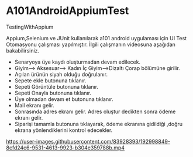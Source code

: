 # A101AndroidAppiumTest
TestingWithAppium


Appium,Selenium ve JUnit kullanılarak a101 android uygulaması için UI Test Otomasyonu çalışması yapılmıştır.
İlgili çalışmanın videosuna aşağıdan bakabilirsiniz.

- Senaryoya üye kaydı oluşturmadan devam edilecek.
- Giyim--> Aksesuar--> Kadın İç Giyim-->Dizaltı Çorap bölümüne girilir.
- Açılan ürünün siyah olduğu doğrulanır.
- Sepete ekle butonuna tıklanır.
- Sepeti Görüntüle butonuna tıklanır.
- Sepeti Onayla butonuna tıklanır.
- Üye olmadan devam et butonuna tıklanır.
- Mail ekranı gelir.
- Sonrasında adres ekranı gelir. Adres oluştur dedikten sonra ödeme ekranı gelir.
- Siparişi tamamla butonuna tıklayarak, ödeme ekranına gidildiği ,doğru ekrana yönlendiklerini kontrol edecekler.


https://user-images.githubusercontent.com/83928393/192998849-8cfd24c6-9531-4613-9923-b304e359788b.mp4

